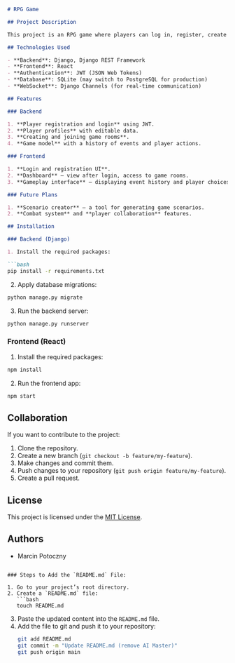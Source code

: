 ```markdown
# RPG Game

## Project Description

This project is an RPG game where players can log in, register, create rooms, and interact with the storyline. Players make decisions that impact the development of the plot. The game is designed to be dynamic and interactive.

## Technologies Used

- **Backend**: Django, Django REST Framework
- **Frontend**: React
- **Authentication**: JWT (JSON Web Tokens)
- **Database**: SQLite (may switch to PostgreSQL for production)
- **WebSocket**: Django Channels (for real-time communication)

## Features

### Backend

1. **Player registration and login** using JWT.
2. **Player profiles** with editable data.
3. **Creating and joining game rooms**.
4. **Game model** with a history of events and player actions.

### Frontend

1. **Login and registration UI**.
2. **Dashboard** – view after login, access to game rooms.
3. **Gameplay interface** – displaying event history and player choices.

### Future Plans

1. **Scenario creator** – a tool for generating game scenarios.
2. **Combat system** and **player collaboration** features.

## Installation

### Backend (Django)

1. Install the required packages:

```bash
pip install -r requirements.txt
```

2. Apply database migrations:

```bash
python manage.py migrate
```

3. Run the backend server:

```bash
python manage.py runserver
```

### Frontend (React)

1. Install the required packages:

```bash
npm install
```

2. Run the frontend app:

```bash
npm start
```

## Collaboration

If you want to contribute to the project:

1. Clone the repository.
2. Create a new branch (`git checkout -b feature/my-feature`).
3. Make changes and commit them.
4. Push changes to your repository (`git push origin feature/my-feature`).
5. Create a pull request.

## License

This project is licensed under the [MIT License](LICENSE).

## Authors

- Marcin Potoczny
```

### Steps to Add the `README.md` File:

1. Go to your project’s root directory.
2. Create a `README.md` file:
   ```bash
   touch README.md
   ```
3. Paste the updated content into the `README.md` file.
4. Add the file to git and push it to your repository:
   ```bash
   git add README.md
   git commit -m "Update README.md (remove AI Master)"
   git push origin main
   ```